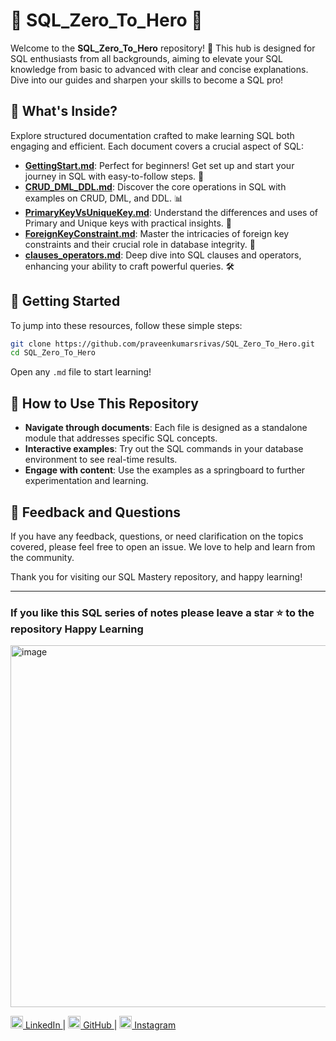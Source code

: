 
# 🌟 SQL_Zero_To_Hero 🌟

Welcome to the **SQL_Zero_To_Hero** repository! 🚀 This hub is designed for SQL enthusiasts from all backgrounds, aiming to elevate your SQL knowledge from basic to advanced with clear and concise explanations. Dive into our guides and sharpen your skills to become a SQL pro!

## 📂 What's Inside?

Explore structured documentation crafted to make learning SQL both engaging and efficient. Each document covers a crucial aspect of SQL:

- **[GettingStart.md](./GettingStart.md)**: Perfect for beginners! Get set up and start your journey in SQL with easy-to-follow steps. 🌱
- **[CRUD_DML_DDL.md](./CRUD_DML_DDL.md)**: Discover the core operations in SQL with examples on CRUD, DML, and DDL. 📊
- **[PrimaryKeyVsUniqueKey.md](./PrimaryKeyVsUniqueKey.md)**: Understand the differences and uses of Primary and Unique keys with practical insights. 🔑
- **[ForeignKeyConstraint.md](./ForeignKeyConstraint.md)**: Master the intricacies of foreign key constraints and their crucial role in database integrity. 🔗
- **[clauses_operators.md](./clauses_operators.md)**: Deep dive into SQL clauses and operators, enhancing your ability to craft powerful queries. 🛠️

## 🚀 Getting Started

To jump into these resources, follow these simple steps:

```bash
git clone https://github.com/praveenkumarsrivas/SQL_Zero_To_Hero.git
cd SQL_Zero_To_Hero
```

Open any `.md` file to start learning!

## 🎯 How to Use This Repository

- **Navigate through documents**: Each file is designed as a standalone module that addresses specific SQL concepts.
- **Interactive examples**: Try out the SQL commands in your database environment to see real-time results.
- **Engage with content**: Use the examples as a springboard to further experimentation and learning.

## 💬 Feedback and Questions

If you have any feedback, questions, or need clarification on the topics covered, please feel free to open an issue. We love to help and learn from the community.

Thank you for visiting our SQL Mastery repository, and happy learning!

---

### If you like this SQL series of notes please leave a star ⭐ to the repository Happy Learning 

<img width="579" alt="image" src="https://github.com/user-attachments/assets/dd0ba111-f39c-4f4b-ae38-5ac30af30db9">

<p align="left">
    <a href="https://www.linkedin.com/in/praveennitk/">
        <img src="https://cdn-icons-png.flaticon.com/512/174/174857.png" width="20" alt="LinkedIn"> LinkedIn
    </a> |
    <a href="https://github.com/praveenkumarsrivas">
        <img src="https://cdn-icons-png.flaticon.com/512/25/25231.png" width="20" alt="GitHub"> GitHub
    </a> |
    <a href="https://www.instagram.com/me_prvn/">
        <img src="https://cdn-icons-png.flaticon.com/512/174/174855.png" width="20" alt="Instagram"> Instagram
    </a>
</p>
